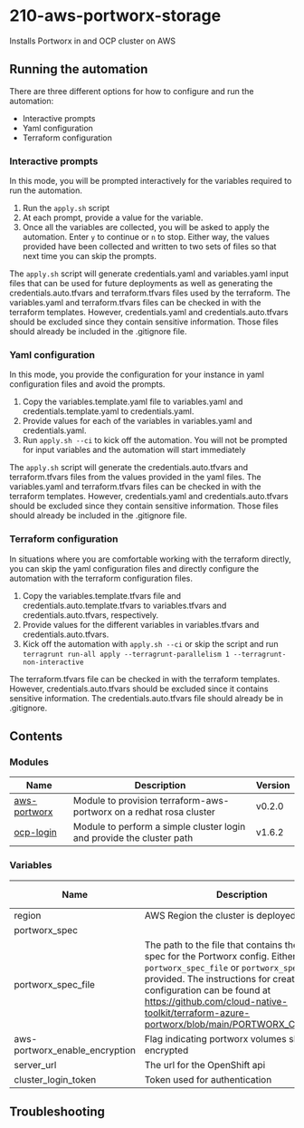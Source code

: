 # 210-aws-portworx-storage

Installs Portworx in and OCP cluster on AWS

## Running the automation

There are three different options for how to configure and run the automation:

- Interactive prompts
- Yaml configuration
- Terraform configuration

### Interactive prompts

In this mode, you will be prompted interactively for the variables required to run the automation.

1. Run the `apply.sh` script
2. At each prompt, provide a value for the variable.
3. Once all the variables are collected, you will be asked to apply the automation. Enter `y` to continue or `n` to stop. Either way, the values provided have been collected and written to two sets of files so that next time you can skip the prompts.

The `apply.sh` script will generate credentials.yaml and variables.yaml input files that can be used
for future deployments as well as generating the credentials.auto.tfvars and terraform.tfvars files
used by the terraform. The variables.yaml and terraform.tfvars files can be checked in with the terraform
templates. However, credentials.yaml and credentials.auto.tfvars should be excluded since they contain
sensitive information. Those files should already be included in the .gitignore file.

### Yaml configuration

In this mode, you provide the configuration for your instance in yaml configuration files and avoid
the prompts.

1. Copy the variables.template.yaml file to variables.yaml and credentials.template.yaml to credentials.yaml.
2. Provide values for each of the variables in variables.yaml and credentials.yaml.
3. Run `apply.sh --ci` to kick off the automation. You will not be prompted for input variables and the automation will start immediately

The `apply.sh` script will generate the credentials.auto.tfvars and terraform.tfvars files from the
values provided in the yaml files. The variables.yaml and terraform.tfvars files can be checked in with the terraform
templates. However, credentials.yaml and credentials.auto.tfvars should be excluded since they contain
sensitive information. Those files should already be included in the .gitignore file.

### Terraform configuration

In situations where you are comfortable working with the terraform directly, you can skip the yaml
configuration files and directly configure the automation with the terraform configuration files.

1. Copy the variables.template.tfvars file and credentials.auto.template.tfvars to variables.tfvars and credentials.auto.tfvars, respectively.
2. Provide values for the different variables in variables.tfvars and credentials.auto.tfvars.
3. Kick off the automation with `apply.sh --ci` or skip the script and run `terragrunt run-all apply --terragrunt-parallelism 1 --terragrunt-non-interactive`

The terraform.tfvars file can be checked in with the terraform templates. However, credentials.auto.tfvars
should be excluded since it contains sensitive information. The credentials.auto.tfvars file should
already be in .gitignore.

## Contents

### Modules

| Name | Description | Version |
|------|-------------|---------|
| [aws-portworx](https://github.com/cloud-native-toolkit/terraform-aws-portworx) | Module to provision terraform-aws-portworx on a redhat rosa cluster | v0.2.0 |
| [ocp-login](https://github.com/cloud-native-toolkit/terraform-ocp-login) | Module to perform a simple cluster login and provide the cluster path | v1.6.2 |

### Variables

| Name | Description | Sensitive | Default value |
|------|-------------|-----------|---------------|
| region | AWS Region the cluster is deployed in |  |  |
| portworx_spec |  |  |  |
| portworx_spec_file | The path to the file that contains the yaml spec for the Portworx config. Either the `portworx_spec_file` or `portworx_spec` must be provided. The instructions for creating this configuration can be found at https://github.com/cloud-native-toolkit/terraform-azure-portworx/blob/main/PORTWORX_CONFIG.md |  |  |
| aws-portworx_enable_encryption | Flag indicating portworx volumes should be encrypted |  | false |
| server_url | The url for the OpenShift api |  |  |
| cluster_login_token | Token used for authentication | true |  |

## Troubleshooting

